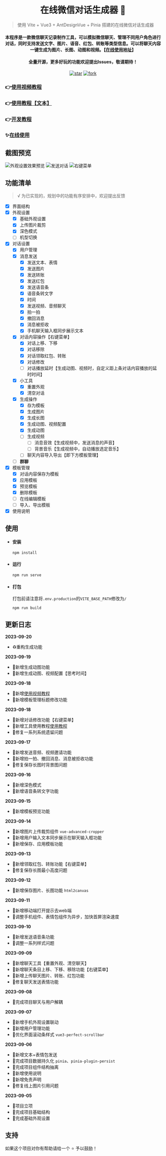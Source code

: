 <h1 align="center">在线微信对话生成器 👋</h1>

> 使用 Vite + Vue3 + AntDesignVue + Pinia 搭建的在线微信对话生成器

<div align="center">
  <h4>本程序是一款微信聊天记录制作工具，可以模拟微信聊天、管理不同用户角色进行对话，同时支持发送文字、图片、语音、红包、转账等类型信息。可以将聊天内容一键生成为图片、长图、动图和视频。【<a href='https://ele-cat.gitee.io/vue3-wechat-tool/' target="_blank">在线使用地址</a>】</h4>
  <h4>全量开源，更多好玩的功能欢迎提出Issues，敬请期待！</h4>
</div>

<div align="center">
  <a href='https://gitee.com/ele-cat/vue3-wechat-tool/stargazers' target="_blank"><img src='https://gitee.com/ele-cat/vue3-wechat-tool/badge/star.svg?theme=dark' alt='star'></img></a>
  <a href='https://gitee.com/ele-cat/vue3-wechat-tool/members' target="_blank"><img src='https://gitee.com/ele-cat/vue3-wechat-tool/badge/fork.svg?theme=dark' alt='fork'></img></a>
</div>

<!-- <img alt="欢迎⭐️" src="https://img.shields.io/badge/欢迎-⭐️-blue.svg?cacheSeconds=2592000" /> -->

### 👉<a href='https://www.bilibili.com/video/BV1Q84y1S7iA/?share_source=copy_web&vd_source=a365c12124cceb4ffcbdc878f6f2ef60' target="_blank">使用视频教程</a>

### 👉<a href='https://ele-cat.gitee.io/tools/Vue3WechatTool.html#使用教程' target="_blank">使用教程【文本】</a>

### 👉<a href='https://ele-cat.gitee.io/tools/Vue3WechatTool.html#开发教程' target="_blank">开发教程</a>

### ✨<a href='https://ele-cat.gitee.io/vue3-wechat-tool/' target="_blank">在线使用</a>

## 截图预览

![外观设置效果预览](./snapshot/1695047989076.gif)
![发送对话](./snapshot/1695050793373.gif)
![右键菜单](./snapshot/1695052489383.gif)

## 功能清单

> √ 为已实现的，规划中的功能有序安排中，欢迎提出反馈

- [x] 界面结构
- [x] 外观设置
  - [x] 基础外观设置
  - [x] 上传图片裁剪
  - [x] 深色模式
  - [ ] 机型切换
- [x] 对话设置
  - [x] 用户管理
  - [x] 消息发送
    - [x] 发送文本、表情
    - [x] 发送图片
    - [x] 发送转账
    - [x] 发送红包
    - [x] 发送语音条
    - [x] 语音条转文字
    - [x] 时间
    - [x] 发送视频、音频聊天
    - [x] 拍一拍
    - [x] 撤回消息
    - [x] 消息被拒收
    - [x] 手机聊天输入框同步展示文本
  - [x] 对话内容操作【右键菜单】
    - [x] 对话上移、下移
    - [x] 对话移除
    - [x] 对话领取红包、转账
    - [x] 对话修改
    - [ ] 对话播放延时【生成动图、视频时，自定义距上条对话内容播放的延时时间】
  - [x] 小工具
    - [x] 重置外观
    - [x] 清空对话
  - [x] 生成操作
    - [x] 存为模板
    - [x] 生成图片
    - [x] 生成长图
    - [x] 生成动图、视频配置
    - [x] 生成动图
    - [ ] 生成视频
      - [ ] 消息音效【生成视频中，发送消息的声音】
      - [ ] 背景音乐【生成视频中，自动播放选定音乐】
    - [ ] 聊天内容导入导出【即下方模板管理】
  - [ ] **群聊**
- [x] 模板管理
  - [x] 对话内容保存为模板
  - [x] 应用模板
  - [x] 预览模板
  - [x] 删除模板
  - [ ] 在线编辑模板
  - [ ] 导入、导出模板
- [x] 使用说明

## 使用

- #### 安装

  ```
  npm install
  ```

- #### 运行

  ```
  npm run serve
  ```

- #### 打包

  打包前请注意将`.env.production`的`VITE_BASE_PATH`修改为`/`

  ```
  npm run build
  ```

## 更新日志

**2023-09-20**
- :recycle:重构生成功能

**2023-09-19**
- 🌟新增生成动图功能
- 🌟新增生成动图、视频配置【思考时间】

**2023-09-18**
- 🌟新增<a href='https://www.bilibili.com/video/BV1Q84y1S7iA/?share_source=copy_web&vd_source=a365c12124cceb4ffcbdc878f6f2ef60' target="_blank">使用视频教程</a>
- 🌟新增模板管理标题修改功能

**2023-09-18**
- 🌟新增对话修改功能【右键菜单】
- 🌟新增工具使用教程<a href='https://ele-cat.gitee.io/tools/Vue3WechatTool.html#使用教程' target="_blank">使用教程</a>
- 🐞修复一系列系统遗留问题

**2023-09-17**
- 🌟新增发送音频、视频邀请功能
- 🌟新增拍一拍、撤回消息、消息被拒收功能
- 🐞修复保存长图时背景图问题

**2023-09-16**
- 🌟新增深色模式
- 🌟新增语音条转文字功能

**2023-09-15**
- 🌟新增模板预览功能

**2023-09-14**
- 🌟新增图片上传裁剪组件 `vue-advanced-cropper`
- 🌟新增用户输入文本同步展示在聊天输入框功能
- 🌟新增保存、应用模板功能

**2023-09-13**
- 🌟新增领取红包、转账功能【右键菜单】
- 🐞修复保存长图最小高度问题

**2023-09-12**
- 🌟新增保存图片、长图功能 `html2canvas`

**2023-09-11**
- 🌟新增移动端打开提示去web端
- 🐞调整手机组件、表情包组件为异步，加快首屏渲染速度

**2023-09-10**
- 🌟新增发送语音条功能
- 🐞调整一系列样式问题

**2023-09-09**
- 🌟新增聊天工具【重置外观、清空聊天】
- 🌟新增聊天条目上移、下移、移除功能【右键菜单】
- 🌟新增上传聊天图片、转账、红包功能
- 🐞修复聊天发送表情功能

**2023-09-08**
- 🌟完成项目聊天与用户解耦

**2023-09-07**
- 🌟新增手机外观设置联动
- 🌟新增用户管理功能
- 🐞优化界面滚动条样式 `vue3-perfect-scrollbar`

**2023-09-06**
- 🌟新增文本+表情包发送
- 🌟完成项目数据持久化 `pinia`、`pinia-plugin-persist`
- 🌟完成项目组件结构抽离
- 🌟新增使用说明
- 🌟新增免责声明
- 🐞修复线上图片引用问题

**2023-09-05**
- 🌟项目立项
- 🌟完成项目基础结构
- 🌟完成基础外观设置

## 支持

如果这个项目对你有帮助请给一个 ⭐️ 予以鼓励！

